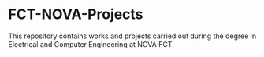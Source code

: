# FCT-NOVA-Projects
This repository contains works and projects carried out during the degree in Electrical and Computer Engineering at NOVA FCT.
